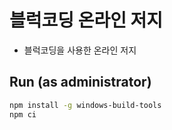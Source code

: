 # 블럭코딩 온라인 저지
* 블럭코딩을 사용한 온라인 저지

## Run (as administrator)
```bash
npm install -g windows-build-tools
npm ci
```